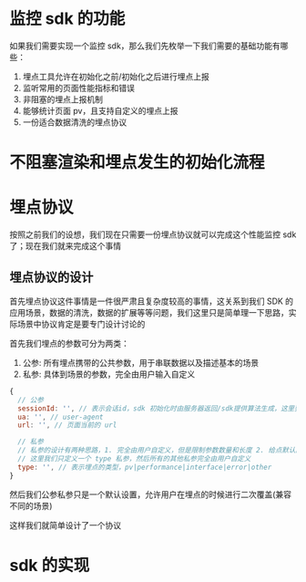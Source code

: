 # 监控 sdk 的功能

如果我们需要实现一个监控 sdk，那么我们先枚举一下我们需要的基础功能有哪些：

1. 埋点工具允许在初始化之前/初始化之后进行埋点上报
2. 监听常用的页面性能指标和错误
3. 非阻塞的埋点上报机制
4. 能够统计页面 pv，且支持自定义的埋点上报
5. 一份适合数据清洗的埋点协议

# 不阻塞渲染和埋点发生的初始化流程

# 埋点协议

按照之前我们的设想，我们现在只需要一份埋点协议就可以完成这个性能监控 sdk 了；现在我们就来完成这个事情

## 埋点协议的设计

首先埋点协议这件事情是一件很严肃且复杂度较高的事情，这关系到我们 SDK 的应用场景，数据的清洗，数据的扩展等等问题，我们这里只是简单理一下思路，实际场景中协议肯定是要专门设计讨论的

首先我们埋点的参数可分为两类：

1. 公参: 所有埋点携带的公共参数，用于串联数据以及描述基本的场景
2. 私参: 具体到场景的参数，完全由用户输入自定义

```js
{
  // 公参
  sessionId: '', // 表示会话id，sdk 初始化时由服务器返回/sdk提供算法生成，这里要求 sessionId 具有唯一性；我们可以使用这个id来进行页面的漏斗分析
  ua: '', // user-agent
  url: '', // 页面当前的 url

  // 私参
  // 私参的设计有两种思路，1. 完全由用户自定义，但是限制参数数量和长度 2. 给点默认的 key，然后让用户去使用
  // 这里我们只定义一个 type 私参，然后所有的其他私参完全由用户自定义
  type: '', // 表示埋点的类型，pv|performance|interface|error|other
}
```

然后我们公参私参只是一个默认设置，允许用户在埋点的时候进行二次覆盖(兼容不同的场景)

这样我们就简单设计了一个协议

# sdk 的实现
